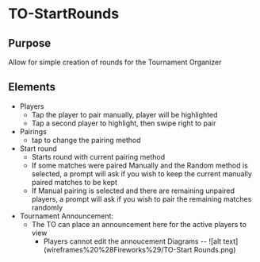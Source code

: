 TO-StartRounds
==

Purpose
--
Allow for simple creation of rounds for the Tournament Organizer

Elements
--
* Players
    * Tap the player to pair manually, player will be highlighted
    * Tap a second player to highlight, then swipe right to pair
* Pairings
    * tap to change the pairing method
* Start round
    * Starts round with current pairing method
    * If some matches were paired Manually and the Random method is selected, a prompt will ask if you wish to keep the current manually paired matches to be kept
    * If Manual pairing is selected and there are remaining unpaired players, a prompt will ask if you wish to pair the remaining matches randomly
* Tournament Announcement:
    * The TO can place an announcement here for the active players to view
      * Players cannot edit the annoucement
Diagrams
--
![alt text](wireframes%20%28Fireworks%29/TO-Start Rounds.png)
